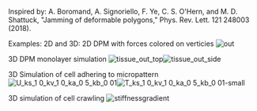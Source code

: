 Inspired by:
A. Boromand, A. Signoriello, F. Ye, C. S. O'Hern, and M. D. Shattuck, "Jamming of deformable polygons," Phys. Rev. Lett. 121 248003 (2018).

Examples: 2D and 3D:
2D DPM with forces colored on verticies
![out](https://user-images.githubusercontent.com/68864205/161360831-56d26cb1-8585-4685-a922-a52f455e2364.gif)

3D DPM monolayer simulation
![tissue_out_top](https://user-images.githubusercontent.com/68864205/170294545-d155e6df-23dc-405d-8008-6ac213aab02c.gif)![tissue_out_side](https://github.com/user-attachments/assets/42abe224-1b49-4745-bd4e-cdc073e30606)

3D Simulation of cell adhering to micropattern
![U_ks_1 0_kv_1 0_ka_0 5_kb_0 01](https://github.com/user-attachments/assets/222e209d-ca8f-48ac-846d-33cff3e0a0f1)![T_ks_1 0_kv_1 0_ka_0 5_kb_0 01-small](https://user-images.githubusercontent.com/68864205/170063515-ce12d974-4504-4b4d-b763-dc7180301404.gif)


3D simulation of cell crawling
![stiffnessgradient](https://github.com/user-attachments/assets/10458b40-0c6b-4b2e-9b30-19f7abefa3b3)
